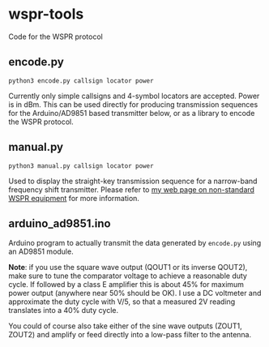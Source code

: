 # wspr-tools
Code for the WSPR protocol

## encode.py

```python3 encode.py callsign locator power```

Currently only simple callsigns and 4-symbol locators are accepted. Power is
in dBm. This can be used directly for producing transmission sequences for the
Arduino/AD9851 based transmitter below, or as a library to encode the WSPR
protocol.

## manual.py

```python3 manual.py callsign locator power```

Used to display the straight-key transmission sequence for a narrow-band
frequency shift transmitter. Please refer to
<a href="http://robos.org/sections/radio/wspr/">my web page on
non-standard WSPR equipment</a> for more information.

## arduino_ad9851.ino

Arduino program to actually transmit the data generated by `encode.py` using
an AD9851 module.

**Note**: if you use the square wave output (QOUT1 or its inverse QOUT2),
make sure to tune the comparator voltage to achieve a reasonable duty cycle.
If followed by a class E amplifier this is about 45% for maximum power output
(anywhere near 50% should be OK). I use a DC voltmeter and approximate the
duty cycle with V/5, so that a measured 2V reading translates into a 40% duty
cycle.

You could of course also take either of the sine wave outputs (ZOUT1, ZOUT2)
and amplify or feed directly into a low-pass filter to the antenna.


